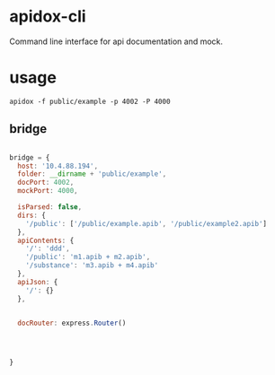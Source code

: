 # apidox-cli

Command line interface for api documentation and mock.

# usage

`apidox -f public/example -p 4002 -P 4000`


## bridge

```js

bridge = {
  host: '10.4.88.194',
  folder: __dirname + 'public/example',
  docPort: 4002,
  mockPort: 4000,

  isParsed: false,
  dirs: {
    '/public': ['/public/example.apib', '/public/example2.apib']
  },
  apiContents: {
    '/': 'ddd',
    '/public': 'm1.apib + m2.apib',
    '/substance': 'm3.apib + m4.apib'
  },
  apiJson: {
    '/': {}
  },


  docRouter: express.Router()




}

```







